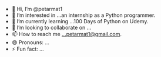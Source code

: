 - 👋 Hi, I’m @petarmat1
- 👀 I’m interested in ...an internship as a Python programmer.
- 🌱 I’m currently learning ...100 Days of Python on Udemy.
- 💞️ I’m looking to collaborate on ...
- 📫 How to reach me ...petarmat1@gmail.com.
- 😄 Pronouns: ...
- ⚡ Fun fact: ...

<!---
petarmat1/petarmat1 is a ✨ special ✨ repository because its `README.md` (this file) appears on your GitHub profile.
You can click the Preview link to take a look at your changes.
--->
